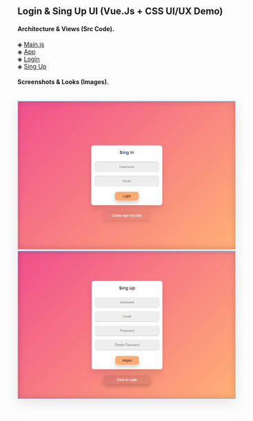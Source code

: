 ## Login & Sing Up UI (Vue.Js + CSS UI/UX Demo)

#### Architecture & Views (Src Code). 
◈ [Main.js](https://github.com/KishanV/Vue-Demo/blob/master/src/main.js)</br>
◈ [App](https://github.com/KishanV/Vue-Demo/blob/master/src/router/App.vue)</br>
◈ [Login](https://github.com/KishanV/Vue-Demo/blob/master/src/router/Login.vue)</br>
◈ [Sing Up](https://github.com/KishanV/Vue-Demo/blob/master/src/router/Singup.vue)</br>

#### Screenshots & Looks (Images).
</br>
<img src="https://github.com/KishanV/Vue-Demo/blob/master/Img/Login.png?raw=true" class="html" style="max-width:100%;max-width:100%;border: 1px solid #92d1ff;box-shadow: 0 10px 30px 0px rgba(0,0,0,0.1);" />
<img src="https://github.com/KishanV/Vue-Demo/blob/master/Img/Singup.png?raw=true" style="max-width:100%;max-width:100%;border: 1px solid #92d1ff;box-shadow: 0 10px 30px 0px rgba(0,0,0,0.1);" />
